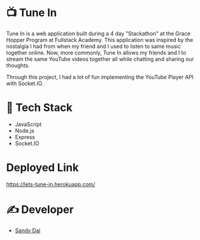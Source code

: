 
# 📺 Tune In
Tune In is a web application built during a 4 day "Stackathon" at the Grace Hopper Program at Fullstack Academy. This application was inspired by the nostalgia I had from when my friend and I used to listen to same music together online. Now, more commonly, Tune In allows my friends and I to stream the same YouTube videos together all while chatting and sharing our thoughts. 

Through this project, I had a lot of fun implementing the YouTube Player API with Socket.IO.

# 🔨 Tech Stack
- JavaScript
- Node.js
- Express
- Socket.IO

# Deployed Link
https://lets-tune-in.herokuapp.com/

# ✍️ Developer
- [Sandy Dai](https://github.com/sandaiiyahh)
